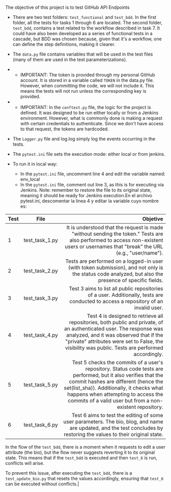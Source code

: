 The objective of this project is to test GitHub API Endpoints

- There are two test folders: `test_functional` and `test_bdd`. In the first folder, all the tests for tasks 1 through 6 are located. The second folder, `test_bdd`, contains a test related to the workflow described in task 7. It could have also been developed as a series of functional tests in a cascade, but BDD was chosen because, given that it's a workflow, one can define the step definitions, making it clearer.

- The `data.py` file contains variables that will be used in the test files (many of them are used in the test parameterizations).
  
- - IMPORTANT: The token is provided through my personal GitHub account. It is stored in a variable called `TOKEN` in the data.py file. However, when committing the code, we will not include it. This means the tests will not run unless the corresponding key is provided.

- - IMPORTANT: In the `conftest.py` file, the logic for the project is defined. It was designed to be run either locally or from a Jenkins environment. However, what is commonly done is making a request with certain credentials to authenticate. Since we don't have access to that request, the tokens are hardcoded.
 
- The `Logger.py` file and log.log simply log the events occurring in the tests.

- The `pytest.ini` file sets the execution mode: either local or from jenkins.

- To run it in local way:

    - In the `pytest.ini` file, uncomment line 4 and edit the variable named:
        env_local
    - In the `pytest.ini` file, comment out line 3, as this is for executing via Jenkins. Note: remember to restore the file to its original state, meaning it should be ready for Jenkins execution.En el archivo pytest.ini, descomentar la linea 4 y editar la variable cuyo nombre es:



| Test | File | Objetive |
|----------|:-------------:|------:|
| 1 | test_task_1.py | It is understood that the request is made "without sending the token." Tests are also performed to access non-existent users or usernames that "break" the URL (e.g., "user/name"). |
| 2 | test_task_2.py | Tests are performed on a logged-in user (with token submission), and not only is the status code analyzed, but also the presence of specific fields.|
| 3 | test_task_3.py | Test 3 aims to list all public repositories of a user. Additionally, tests are conducted to access a repository of an invalid user. |
| 4 | test_task_4.py | Test 4 is designed to retrieve all repositories, both public and private, of an authenticated user. The response was analyzed, and it was observed that if the "private" attributes were set to False, the visibility was public. Tests are performed accordingly. |
| 5 | test_task_5.py | Test 5 checks the commits of a user's repository. Status code tests are performed, but it also verifies that the commit hashes are different (hence the set(list_sha)). Additionally, it checks what happens when attempting to access the commits of a valid user but from a non-existent repository. |
| 6 | test_task_6.py | Test 6 aims to test the editing of some user parameters. The bio, blog, and name are updated, and the test concludes by restoring the values to their original state.

In the flow of the `test_bdd`, there is a moment when it requests to edit a user attribute (the bio), but the flow never suggests reverting it to its original state. This means that if the `test_bdd` is executed and then `test_6` is run, conflicts will arise.

To prevent this issue, after executing the `test_bdd`, there is a `test_update_bio.py` that resets the values accordingly, ensuring that `test_6` can be executed without conflicts.|
